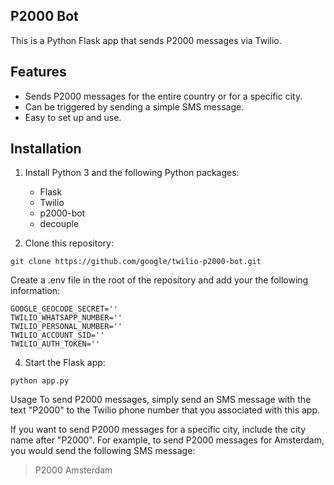 ## P2000 Bot

This is a Python Flask app that sends P2000 messages via Twilio.

## Features

* Sends P2000 messages for the entire country or for a specific city.
* Can be triggered by sending a simple SMS message.
* Easy to set up and use.

## Installation

1. Install Python 3 and the following Python packages:
    * Flask
    * Twilio
    * p2000-bot
    * decouple

2. Clone this repository:

```
git clone https://github.com/google/twilio-p2000-bot.git
```

Create a .env file in the root of the repository and add your the following information:

```
GOOGLE_GEOCODE_SECRET=''
TWILIO_WHATSAPP_NUMBER=''
TWILIO_PERSONAL_NUMBER=''
TWILIO_ACCOUNT_SID=''
TWILIO_AUTH_TOKEN=''
```

4. Start the Flask app:

```
python app.py
```

Usage
To send P2000 messages, simply send an SMS message with the text "P2000" to the Twilio phone number that you associated with this app.

If you want to send P2000 messages for a specific city, include the city name after "P2000". For example, to send P2000 messages for Amsterdam, you would send the following SMS message:

>P2000 Amsterdam
